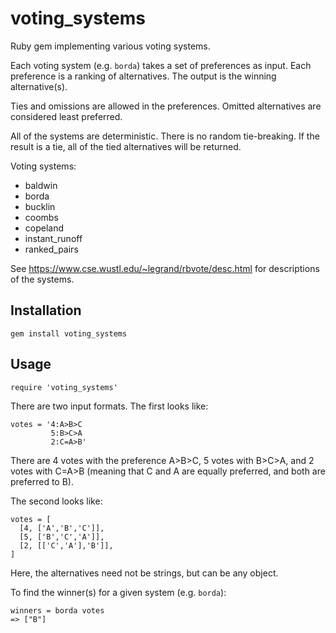 # voting_systems

Ruby gem implementing various voting systems.

Each voting system (e.g. `borda`) takes a set of preferences as input.  Each preference is a ranking of alternatives.  The output is the winning alternative(s).

Ties and omissions are allowed in the preferences.  Omitted alternatives are considered least preferred.

All of the systems are deterministic.  There is no random tie-breaking.  If the result is a tie, all of the tied alternatives will be returned.

Voting systems:

* baldwin
* borda
* bucklin
* coombs
* copeland
* instant_runoff
* ranked_pairs

See https://www.cse.wustl.edu/~legrand/rbvote/desc.html for descriptions of the systems.

## Installation

`gem install voting_systems`

## Usage

`require 'voting_systems'`

There are two input formats.  The first looks like:

```
votes = '4:A>B>C
         5:B>C>A
         2:C=A>B'
```

There are 4 votes with the preference A>B>C, 5 votes with B>C>A, and 2 votes with C=A>B (meaning that C and A are equally preferred, and both are preferred to B).

The second looks like:

```
votes = [
  [4, ['A','B','C']],
  [5, ['B','C','A']],
  [2, [['C','A'],'B']],
]
```

Here, the alternatives need not be strings, but can be any object.

To find the winner(s) for a given system (e.g. `borda`):

```
winners = borda votes
=> ["B"]
```

